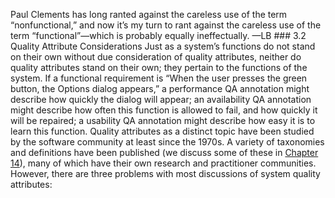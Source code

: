 Paul Clements has long ranted against the careless use of the term “nonfunctional,” and now it’s my turn to rant against the careless use of the term “functional”—which is probably equally ineffectually. —LB ### 3.2 Quality Attribute Considerations Just as a system’s functions do not stand on their own without due consideration of quality attributes, neither do quality attributes stand on their own; they pertain to the functions of the system. If a functional requirement is “When the user presses the green button, the Options dialog appears,” a performance QA annotation might describe how quickly the dialog will appear; an availability QA annotation might describe how often this function is allowed to fail, and how quickly it will be repaired; a usability QA annotation might describe how easy it is to learn this function. Quality attributes as a distinct topic have been studied by the software community at least since the 1970s. A variety of taxonomies and definitions have been published (we discuss some of these in [Chapter 14](ch14.xhtml#ch14)), many of which have their own research and practitioner communities. However, there are three problems with most discussions of system quality attributes: